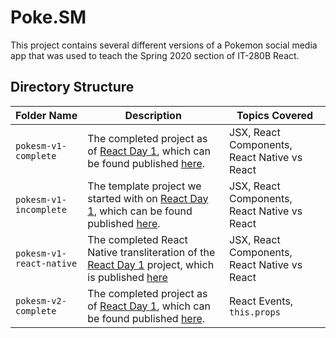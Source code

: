 # Poke.SM

This project contains several different versions of a Pokemon social media app that was used to teach the Spring 2020 section of IT-280B React.

## Directory Structure
| Folder Name | Description | Topics Covered |
|-------------|-------------|----------------|
| `pokesm-v1-complete`    | The completed project as of [React Day 1](), which can be found published [here](https://codesandbox.io/s/github/mmakutonin/poke.sm/tree/master/pokesm-v1-complete). | JSX, React Components, React Native vs React |
| `pokesm-v1-incomplete`  | The template project we started with on [React Day 1](), which can be found published [here](https://codesandbox.io/s/github/mmakutonin/poke.sm/tree/master/pokesm-v1-incomplete). | JSX, React Components, React Native vs React |
| `pokesm-v1-react-native`| The completed React Native transliteration of the [React Day 1]() project, which is published [here](https://snack.expo.io/@mikemak/react-native-example) | JSX, React Components, React Native vs React |
| `pokesm-v2-complete`    | The completed project as of [React Day 1](), which can be found published [here](https://codesandbox.io/s/github/mmakutonin/poke.sm/tree/master/pokesm-v1-complete). | React Events, `this.props`|
